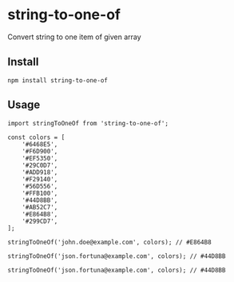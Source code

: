 # string-to-one-of
Convert string to one item of given array


## Install
```
npm install string-to-one-of
```

## Usage
```
import stringToOneOf from 'string-to-one-of';

const colors = [
    '#6468E5',
    '#F6D900',
    '#EF5350',
    '#29C0D7',
    '#ADD918',
    '#F29140',
    '#56D556',
    '#FFB100',
    '#44D8BB',
    '#AB52C7',
    '#E864B8',
    '#299CD7',
];

stringToOneOf('john.doe@example.com', colors); // #E864B8

stringToOneOf('json.fortuna@example.com', colors); // #44D8BB

stringToOneOf('json.fortuna@example.com', colors); // #44D8BB
```
